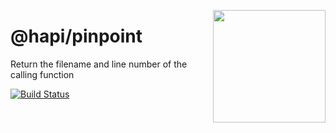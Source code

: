 <a href="https://hapi.dev"><img src="https://raw.githubusercontent.com/hapijs/assets/master/images/family.png" width="180px" align="right" /></a>

# @hapi/pinpoint

Return the filename and line number of the calling function

[![Build Status](https://secure.travis-ci.org/hapijs/pinpoint.png?branch=master)](http://travis-ci.org/hapijs/pinpoint)

